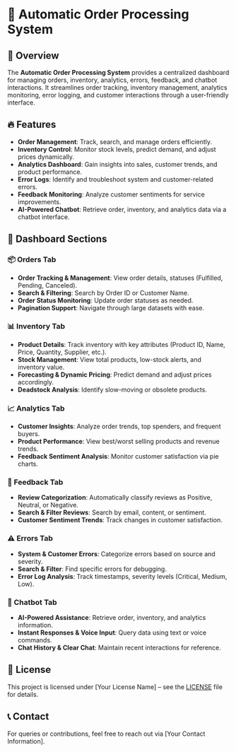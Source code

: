 # 🚀 Automatic Order Processing System  

## 📌 Overview  
The **Automatic Order Processing System** provides a centralized dashboard for managing orders, inventory, analytics, errors, feedback, and chatbot interactions. It streamlines order tracking, inventory management, analytics monitoring, error logging, and customer interactions through a user-friendly interface.  

## 🔥 Features  
- **Order Management**: Track, search, and manage orders efficiently.  
- **Inventory Control**: Monitor stock levels, predict demand, and adjust prices dynamically.  
- **Analytics Dashboard**: Gain insights into sales, customer trends, and product performance.  
- **Error Logs**: Identify and troubleshoot system and customer-related errors.  
- **Feedback Monitoring**: Analyze customer sentiments for service improvements.  
- **AI-Powered Chatbot**: Retrieve order, inventory, and analytics data via a chatbot interface.  

## 📂 Dashboard Sections  

### 📦 Orders Tab  
- **Order Tracking & Management**: View order details, statuses (Fulfilled, Pending, Canceled).  
- **Search & Filtering**: Search by Order ID or Customer Name.  
- **Order Status Monitoring**: Update order statuses as needed.  
- **Pagination Support**: Navigate through large datasets with ease.  

### 📊 Inventory Tab  
- **Product Details**: Track inventory with key attributes (Product ID, Name, Price, Quantity, Supplier, etc.).  
- **Stock Management**: View total products, low-stock alerts, and inventory value.  
- **Forecasting & Dynamic Pricing**: Predict demand and adjust prices accordingly.  
- **Deadstock Analysis**: Identify slow-moving or obsolete products.  

### 📈 Analytics Tab  
- **Customer Insights**: Analyze order trends, top spenders, and frequent buyers.  
- **Product Performance**: View best/worst selling products and revenue trends.  
- **Feedback Sentiment Analysis**: Monitor customer satisfaction via pie charts.  

### 💬 Feedback Tab  
- **Review Categorization**: Automatically classify reviews as Positive, Neutral, or Negative.  
- **Search & Filter Reviews**: Search by email, content, or sentiment.  
- **Customer Sentiment Trends**: Track changes in customer satisfaction.  

### ⚠️ Errors Tab  
- **System & Customer Errors**: Categorize errors based on source and severity.  
- **Search & Filter**: Find specific errors for debugging.  
- **Error Log Analysis**: Track timestamps, severity levels (Critical, Medium, Low).  

### 🤖 Chatbot Tab  
- **AI-Powered Assistance**: Retrieve order, inventory, and analytics information.  
- **Instant Responses & Voice Input**: Query data using text or voice commands.  
- **Chat History & Clear Chat**: Maintain recent interactions for reference.  

## 📜 License  
This project is licensed under [Your License Name] – see the [LICENSE](LICENSE) file for details.  

## 📞 Contact  
For queries or contributions, feel free to reach out via [Your Contact Information].  
